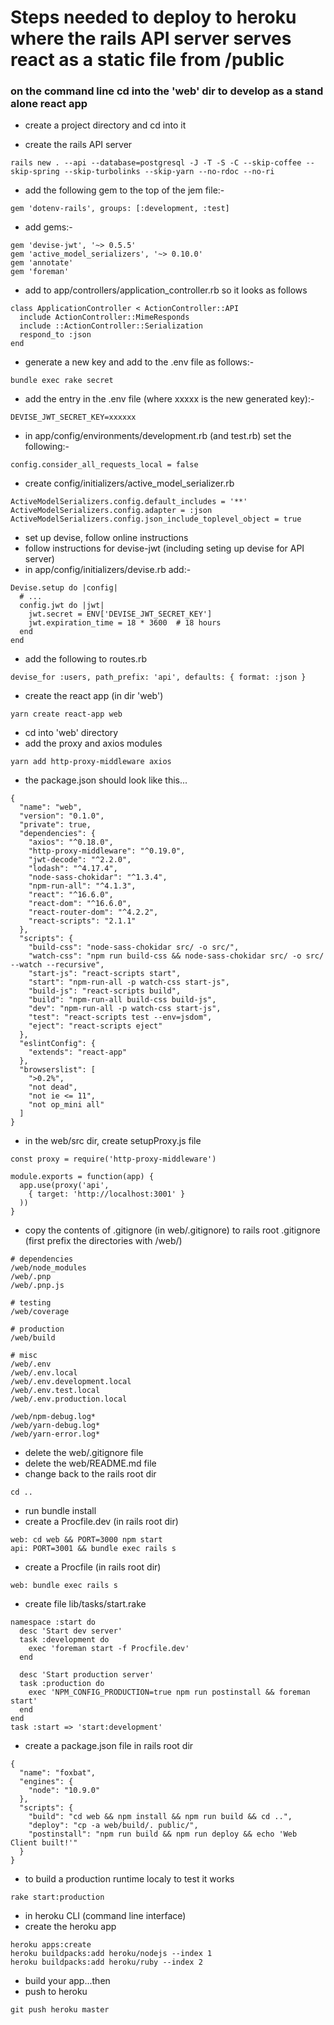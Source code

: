 # Steps needed to deploy to heroku where the rails API server serves react as a static file from /public

### on the command line cd into the 'web' dir to develop as a stand alone react app 

- create a project directory and cd into it

- create the rails API server
```
rails new . --api --database=postgresql -J -T -S -C --skip-coffee --skip-spring --skip-turbolinks --skip-yarn --no-rdoc --no-ri
```
- add the following gem to the top of the jem file:-
```
gem 'dotenv-rails', groups: [:development, :test]
```
- add gems:-
```
gem 'devise-jwt', '~> 0.5.5'
gem 'active_model_serializers', '~> 0.10.0'
gem 'annotate'
gem 'foreman'
```
- add to app/controllers/application_controller.rb so it looks as follows
```
class ApplicationController < ActionController::API
  include ActionController::MimeResponds
  include ::ActionController::Serialization
  respond_to :json
end
```
- generate a new key and add to the .env file as follows:-
```
bundle exec rake secret
```
- add the entry in the .env file (where xxxxx is the new generated key):-
```
DEVISE_JWT_SECRET_KEY=xxxxxx
```
- in app/config/environments/development.rb (and test.rb) set the following:-
```
config.consider_all_requests_local = false
```
- create config/initializers/active_model_serializer.rb
```
ActiveModelSerializers.config.default_includes = '**'
ActiveModelSerializers.config.adapter = :json
ActiveModelSerializers.config.json_include_toplevel_object = true
```
- set up devise, follow online instructions
- follow instructions for devise-jwt (including seting up devise for API server)
- in app/config/initializers/devise.rb add:-
```
Devise.setup do |config|
  # ...
  config.jwt do |jwt|
    jwt.secret = ENV['DEVISE_JWT_SECRET_KEY']
    jwt.expiration_time = 18 * 3600  # 18 hours
  end
end
```
- add the following to routes.rb
```
devise_for :users, path_prefix: 'api', defaults: { format: :json }
```
- create the react app (in dir 'web')
```
yarn create react-app web
```
- cd into 'web' directory
- add the proxy and axios modules
```
yarn add http-proxy-middleware axios
```
- the package.json should look like this...
```
{
  "name": "web",
  "version": "0.1.0",
  "private": true,
  "dependencies": {
    "axios": "^0.18.0",
    "http-proxy-middleware": "^0.19.0",
    "jwt-decode": "^2.2.0",
    "lodash": "^4.17.4",
    "node-sass-chokidar": "^1.3.4",
    "npm-run-all": "^4.1.3",
    "react": "^16.6.0",
    "react-dom": "^16.6.0",
    "react-router-dom": "^4.2.2",
    "react-scripts": "2.1.1"
  },
  "scripts": {
    "build-css": "node-sass-chokidar src/ -o src/",
    "watch-css": "npm run build-css && node-sass-chokidar src/ -o src/ --watch --recursive",
    "start-js": "react-scripts start",
    "start": "npm-run-all -p watch-css start-js",
    "build-js": "react-scripts build",
    "build": "npm-run-all build-css build-js",
    "dev": "npm-run-all -p watch-css start-js",
    "test": "react-scripts test --env=jsdom",
    "eject": "react-scripts eject"
  },
  "eslintConfig": {
    "extends": "react-app"
  },
  "browserslist": [
    ">0.2%",
    "not dead",
    "not ie <= 11",
    "not op_mini all"
  ]
}
```
- in the web/src dir, create setupProxy.js file
```
const proxy = require('http-proxy-middleware')

module.exports = function(app) {
  app.use(proxy('api',
    { target: 'http://localhost:3001' }
  ))
}
``` 
- copy the contents of .gitignore (in web/.gitignore) to rails root .gitignore (first prefix the directories with 
/web/)
```
# dependencies
/web/node_modules
/web/.pnp
/web/.pnp.js

# testing
/web/coverage

# production
/web/build

# misc
/web/.env
/web/.env.local
/web/.env.development.local
/web/.env.test.local
/web/.env.production.local

/web/npm-debug.log*
/web/yarn-debug.log*
/web/yarn-error.log*
```
- delete the web/.gitignore file
- delete the web/README.md file
- change back to the rails root dir
```
cd ..
```
- run bundle install
- create a Procfile.dev (in rails root dir)
```
web: cd web && PORT=3000 npm start
api: PORT=3001 && bundle exec rails s
```
- create a Procfile (in rails root dir)
```
web: bundle exec rails s
```
- create file lib/tasks/start.rake
```
namespace :start do
  desc 'Start dev server'
  task :development do
    exec 'foreman start -f Procfile.dev'
  end
  
  desc 'Start production server'
  task :production do
    exec 'NPM_CONFIG_PRODUCTION=true npm run postinstall && foreman start'
  end
end
task :start => 'start:development'
```
- create a package.json file in rails root dir
```
{
  "name": "foxbat",
  "engines": {
    "node": "10.9.0"
  },
  "scripts": {
    "build": "cd web && npm install && npm run build && cd ..",
    "deploy": "cp -a web/build/. public/",
    "postinstall": "npm run build && npm run deploy && echo 'Web Client built!'"
  }
}
```
- to build a production runtime localy to test it works
```
rake start:production
```
- in heroku CLI (command line interface)
- create the heroku app
```
heroku apps:create
heroku buildpacks:add heroku/nodejs --index 1
heroku buildpacks:add heroku/ruby --index 2
```
- build your app...then
- push to heroku
```
git push heroku master
```
